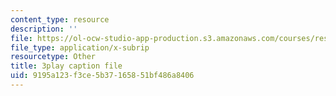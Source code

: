 ```yaml
---
content_type: resource
description: ''
file: https://ol-ocw-studio-app-production.s3.amazonaws.com/courses/res-6-012-introduction-to-probability-spring-2018/9195a123f3ce5b37165851bf486a8406_HDvYPl8D8Bs.srt
file_type: application/x-subrip
resourcetype: Other
title: 3play caption file
uid: 9195a123-f3ce-5b37-1658-51bf486a8406
---
```

